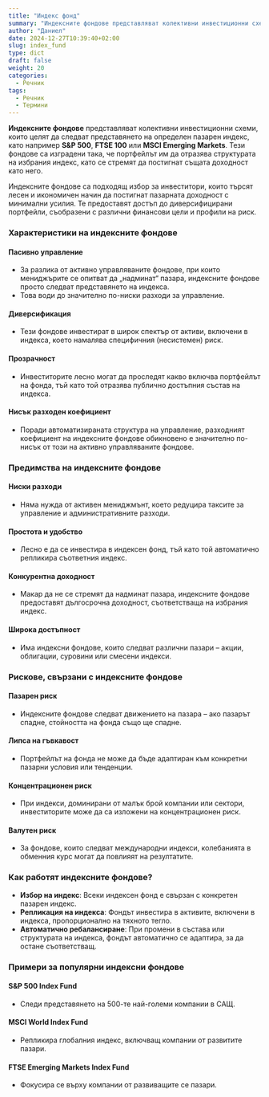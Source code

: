 ```yaml
---
title: "Индекс фонд"
summary: "Индексните фондове представляват колективни инвестиционни схеми, които целят да следват представянето на определен пазарен индекс"
author: "Даниел"
date: 2024-12-27T10:39:40+02:00
slug: index_fund
type: dict
draft: false
weight: 20
categories:
  - Речник
tags:
  - Речник
  - Термини
---
```



**Индексните фондове** представляват колективни инвестиционни схеми, които целят да следват представянето на определен пазарен индекс, като например **S&P 500**, **FTSE 100** или **MSCI Emerging Markets**. Тези фондове са изградени така, че портфейлът им да отразява структурата на избрания индекс, като се стремят да постигнат същата доходност като него.

Индексните фондове са подходящ избор за инвеститори, които търсят лесен и икономичен начин да постигнат пазарната доходност с минимални усилия. Те предоставят достъп до диверсифицирани портфейли, съобразени с различни финансови цели и профили на риск.

### Характеристики на индексните фондове

#### Пасивно управление

-   За разлика от активно управляваните фондове, при които мениджърите се опитват да „надминат“ пазара, индексните фондове просто следват представянето на индекса.
-   Това води до значително по-ниски разходи за управление.

#### Диверсификация

-   Тези фондове инвестират в широк спектър от активи, включени в индекса, което намалява специфичния (несистемен) риск.

#### Прозрачност

-   Инвеститорите лесно могат да проследят какво включва портфейлът на фонда, тъй като той отразява публично достъпния състав на индекса.

#### Нисък разходен коефициент

-   Поради автоматизираната структура на управление, разходният коефициент на индексните фондове обикновено е значително по-нисък от този на активно управляваните фондове.

### Предимства на индексните фондове

#### Ниски разходи

-   Няма нужда от активен мениджмънт, което редуцира таксите за управление и административните разходи.

#### Простота и удобство

-   Лесно е да се инвестира в индексен фонд, тъй като той автоматично репликира съответния индекс.

#### Конкурентна доходност

-   Макар да не се стремят да надминат пазара, индексните фондове предоставят дългосрочна доходност, съответстваща на избрания индекс.

#### Широка достъпност

-   Има индексни фондове, които следват различни пазари – акции, облигации, суровини или смесени индекси.

### Рискове, свързани с индексните фондове

#### Пазарен риск

-   Индексните фондове следват движението на пазара – ако пазарът спадне, стойността на фонда също ще спадне.

#### Липса на гъвкавост

-   Портфейлът на фонда не може да бъде адаптиран към конкретни пазарни условия или тенденции.

#### Концентрационен риск

-   При индекси, доминирани от малък брой компании или сектори, инвеститорите може да са изложени на концентрационен риск.

#### Валутен риск

-   За фондове, които следват международни индекси, колебанията в обменния курс могат да повлияят на резултатите.

### Как работят индексните фондове?

-   **Избор на индекс**: Всеки индексен фонд е свързан с конкретен пазарен индекс.
-   **Репликация на индекса**: Фондът инвестира в активите, включени в индекса, пропорционално на тяхното тегло.
-   **Автоматично ребалансиране**: При промени в състава или структурата на индекса, фондът автоматично се адаптира, за да остане съответстващ.

### Примери за популярни индексни фондове

#### S&P 500 Index Fund

-   Следи представянето на 500-те най-големи компании в САЩ.

#### MSCI World Index Fund

-   Репликира глобалния индекс, включващ компании от развитите пазари.

#### FTSE Emerging Markets Index Fund

-   Фокусира се върху компании от развиващите се пазари.

